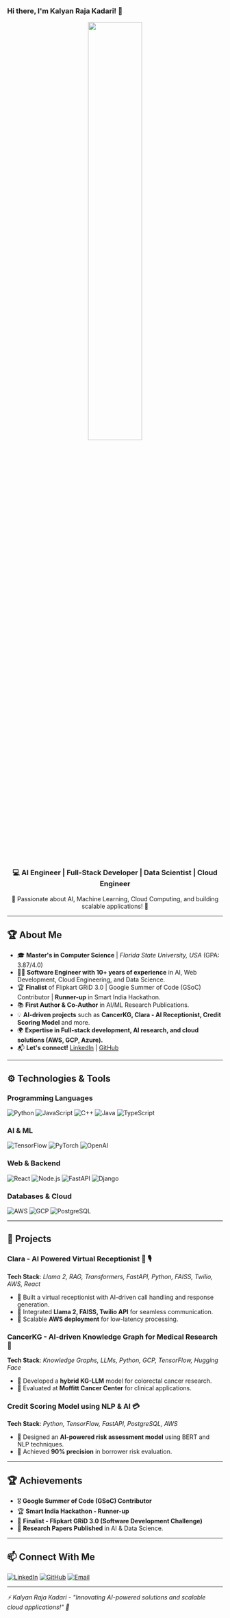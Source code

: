 ### Hi there, I'm Kalyan Raja Kadari! 👋

<p align="center">
  <img src="https://media.giphy.com/media/13HgwGsXF0aiGY/giphy.gif" width="50%" />
</p>

<h3 align="center">💻 AI Engineer | Full-Stack Developer | Data Scientist | Cloud Engineer</h3>
<p align="center">🚀 Passionate about AI, Machine Learning, Cloud Computing, and building scalable applications! 🚀</p>

---

## 🏆 About Me

- 🎓 **Master's in Computer Science** | *Florida State University, USA* (GPA: 3.87/4.0)
- 👨‍💻 **Software Engineer with 10+ years of experience** in AI, Web Development, Cloud Engineering, and Data Science.
- 🏆 **Finalist** of Flipkart GRiD 3.0 | Google Summer of Code (GSoC) Contributor | **Runner-up** in Smart India Hackathon.
- 📚 **First Author & Co-Author** in AI/ML Research Publications.
- 💡 **AI-driven projects** such as **CancerKG, Clara - AI Receptionist, Credit Scoring Model** and more.
- 🌍 **Expertise in Full-stack development, AI research, and cloud solutions (AWS, GCP, Azure).**
- 📬 **Let's connect!** [LinkedIn](https://www.linkedin.com/in/kalyan-raja-kadari-181638167/) | [GitHub](https://github.com/Kalyanraja)

---

## ⚙️ Technologies & Tools

### **Programming Languages**
![Python](https://img.shields.io/badge/-Python-blue?style=for-the-badge&logo=python)
![JavaScript](https://img.shields.io/badge/-JavaScript-yellow?style=for-the-badge&logo=javascript)
![C++](https://img.shields.io/badge/-C++-blue?style=for-the-badge&logo=c%2B%2B)
![Java](https://img.shields.io/badge/-Java-red?style=for-the-badge&logo=java)
![TypeScript](https://img.shields.io/badge/-TypeScript-blue?style=for-the-badge&logo=typescript)

### **AI & ML**
![TensorFlow](https://img.shields.io/badge/-TensorFlow-orange?style=for-the-badge&logo=tensorflow)
![PyTorch](https://img.shields.io/badge/-PyTorch-lightgrey?style=for-the-badge&logo=pytorch)
![OpenAI](https://img.shields.io/badge/-OpenAI-green?style=for-the-badge&logo=openai)

### **Web & Backend**
![React](https://img.shields.io/badge/-React-blue?style=for-the-badge&logo=react)
![Node.js](https://img.shields.io/badge/-Node.js-green?style=for-the-badge&logo=node.js)
![FastAPI](https://img.shields.io/badge/-FastAPI-teal?style=for-the-badge&logo=fastapi)
![Django](https://img.shields.io/badge/-Django-darkgreen?style=for-the-badge&logo=django)

### **Databases & Cloud**
![AWS](https://img.shields.io/badge/-AWS-orange?style=for-the-badge&logo=amazon-aws)
![GCP](https://img.shields.io/badge/-Google_Cloud-blue?style=for-the-badge&logo=google-cloud)
![PostgreSQL](https://img.shields.io/badge/-PostgreSQL-blue?style=for-the-badge&logo=postgresql)

---

## 🚀 Projects

### **Clara - AI Powered Virtual Receptionist** 🏥 🎙️
**Tech Stack**: *Llama 2, RAG, Transformers, FastAPI, Python, FAISS, Twilio, AWS, React*
- 🔹 Built a virtual receptionist with AI-driven call handling and response generation.
- 🔹 Integrated **Llama 2, FAISS, Twilio API** for seamless communication.
- 🔹 Scalable **AWS deployment** for low-latency processing.

### **CancerKG - AI-driven Knowledge Graph for Medical Research** 🔬
**Tech Stack**: *Knowledge Graphs, LLMs, Python, GCP, TensorFlow, Hugging Face*
- 🔹 Developed a **hybrid KG-LLM** model for colorectal cancer research.
- 🔹 Evaluated at **Moffitt Cancer Center** for clinical applications.

### **Credit Scoring Model using NLP & AI** 💳
**Tech Stack**: *Python, TensorFlow, FastAPI, PostgreSQL, AWS*
- 🔹 Designed an **AI-powered risk assessment model** using BERT and NLP techniques.
- 🔹 Achieved **90% precision** in borrower risk evaluation.

---

## 🏆 Achievements

- 🎖️ **Google Summer of Code (GSoC) Contributor**
- 🏆 **Smart India Hackathon - Runner-up**
- 🚀 **Finalist - Flipkart GRiD 3.0 (Software Development Challenge)**
- 📜 **Research Papers Published** in AI & Data Science.

---

## 📫 Connect With Me

[![LinkedIn](https://img.shields.io/badge/-LinkedIn-blue?style=for-the-badge&logo=linkedin)](https://www.linkedin.com/in/kalyan-raja-kadari-181638167/)
[![GitHub](https://img.shields.io/badge/-GitHub-black?style=for-the-badge&logo=github)](https://github.com/Kalyanraja)
[![Email](https://img.shields.io/badge/-Email-red?style=for-the-badge&logo=gmail)](mailto:kalyanraja012@gmail.com)

---

*⚡ Kalyan Raja Kadari - "Innovating AI-powered solutions and scalable cloud applications!" 🚀*
